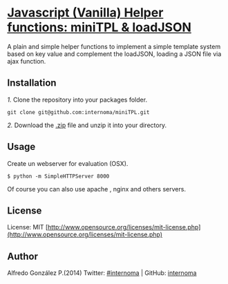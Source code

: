 [Javascript (Vanilla) Helper functions: miniTPL & loadJSON](http://internoma.github.io/miniTPL/)
========================================

A plain and simple helper functions to implement a simple template system based on key value and complement the loadJSON, loading a JSON file via ajax function.

## Installation
*1.*  Clone the repository into your packages folder.

    git clone git@github.com:internoma/miniTPL.git

*2.*  Download the [.zip](https://github.com/internoma/miniTPL/archive/master.zip) file and unzip it into your directory.

## Usage

Create un webserver for evaluation (OSX).

	$ python -m SimpleHTTPServer 8000

Of course you can also use apache , nginx and others servers.

## License
License: MIT [http://www.opensource.org/licenses/mit-license.php](http://www.opensource.org/licenses/mit-license.php)

## Author
Alfredo González P.(2014)
Twitter: [#internoma](http://twitter.com/internoma) | GitHub: [internoma](http://github.com/internoma)



